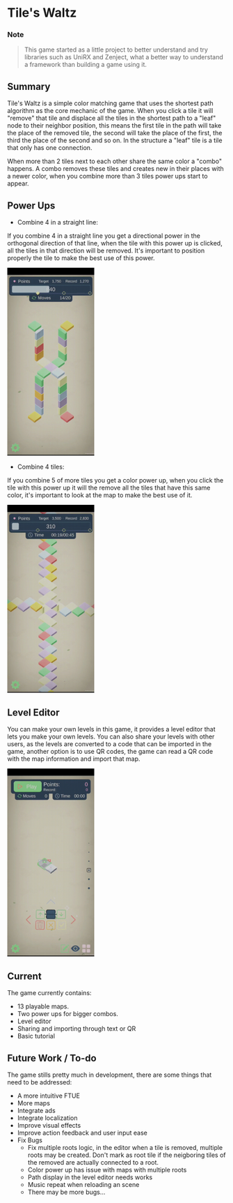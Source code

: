 # Tile's Waltz

### Note

> This game started as a little project to better understand and try libraries such as UniRX and Zenject, what a better way to understand a framework than building a game using it.

## Summary

Tile's Waltz is a simple color matching game that uses the shortest path algorithm as the core mechanic of the game. When you click a tile it will "remove" that tile and displace all the tiles in the shortest path to a "leaf" node to their neighbor position, this means the first tile in the path will take the place of the removed tile, the second will take the place of the first, the third the place of the second and so on. In the structure a "leaf" tile is a tile that only has one connection.

When more than 2 tiles next to each other share the same color a "combo" happens. A combo removes these tiles and creates new in their places with a newer color, when you combine more than 3 tiles power ups start to appear.

## Power Ups

* Combine 4 in a straight line:

If you combine 4 in a straight line you get a directional power in the orthogonal direction of that line, when the tile with this power up is clicked, all the tiles in that direction will be removed. It's important to position properly the tile to make the best use of this power.

<img src="Media/Animated/dir1.gif" alt="alt text" width="200">

* Combine 4 tiles:

If you combine 5 of more tiles you get a color power up, when you click the tile with this power up it will the remove all the tiles that have this same color, it's important to look at the map to make the best use of it.

<img src="Media/Animated/color1.gif" alt="alt text" width="200">

## Level Editor

You can make your own levels in this game, it provides a level editor that lets you make your own levels. You can also share your levels with other users, as the levels are converted to a code that can be imported in the game, another option is to use QR codes, the game can read a QR code with the map information and import that map.

<img src="Media/Animated/build1.gif" alt="alt text" width="200">

## Current

The game currently contains:

* 13 playable maps.
* Two power ups for bigger combos.
* Level editor
* Sharing and importing through text or QR
* Basic tutorial

## Future Work / To-do

The game stills pretty much in development, there are some things that need to be addressed:

* A more intuitive FTUE
* More maps
* Integrate ads
* Integrate localization
* Improve visual effects
* Improve action feedback and user input ease
* Fix Bugs
    * Fix multiple roots logic, in the editor when a tile is removed, multiple roots may be created. Don't mark as root tile if the neigboring tiles of the removed are actually connected to a root.
    * Color power up has issue with maps with multiple roots
    * Path display in the level editor needs works
    * Music repeat when reloading an scene
    * There may be more bugs...
